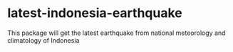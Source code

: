 # latest-indonesia-earthquake
This package will get the latest earthquake from national meteorology and climatology of Indonesia
